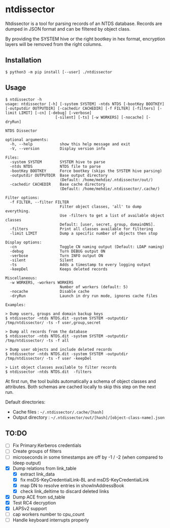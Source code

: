 # ntdissector

Ntdissector is a tool for parsing records of an NTDS database. 
Records are dumped in JSON format and can be filtered by object class. 

By providing the SYSTEM hive or the right bootkey in hex format, encryption layers will be removed from the right columns.

## Installation
```
$ python3 -m pip install [--user] ./ntdissector
```

## Usage
```
$ ntdissector -h                           
usage: ntdissector [-h] [-system SYSTEM] -ntds NTDS [-bootKey BOOTKEY] [-outputdir OUTPUTDIR] [-cachedir CACHEDIR] [-f FILTER] [-filters] [-limit LIMIT] [-cn] [-debug] [-verbose]
                      [-silent] [-ts] [-w WORKERS] [-nocache] [-dryRun]

NTDS Dissector

optional arguments:
  -h, --help            show this help message and exit
  -V, --version         Display version info

Files:
  -system SYSTEM        SYSTEM hive to parse
  -ntds NTDS            NTDS file to parse
  -bootKey BOOTKEY      Force bootkey (skips the SYSTEM hive parsing)
  -outputdir OUTPUTDIR  Base output directory
                        (Default: /home/mehdie/.ntdissector/out/)
  -cachedir CACHEDIR    Base cache directory
                        (Default: /home/mehdie/.ntdissector/.cache/)

Filter options:
  -f FILTER, --filter FILTER
                        Filter object classes, 'all' to dump everything.
                        Use -filters to get a list of available object classes
                        Default: [user, secret, group, domainDNS].
  -filters              Print all classes available for filtering
  -limit LIMIT          Dump a specific number of objects then stop

Display options:
  -cn                   Toggle CN naming output (Default: LDAP naming)
  -debug                Turn DEBUG output ON
  -verbose              Turn INFO output ON
  -silent               Silent
  -ts                   Adds a timestamp to every logging output
  -keepDel              Keeps deleted records

Miscellaneous:
  -w WORKERS, -workers WORKERS
                        Number of workers (default: 5)
  -nocache              Disable cache
  -dryRun               Launch in dry run mode, ignores cache files

Examples:

> Dump users, groups and domain backup keys
$ ntdissector -ntds NTDS.dit -system SYSTEM -outputdir /tmp/ntdissector/ -ts -f user,group,secret

> Dump all records from the database
$ ntdissector -ntds NTDS.dit -system SYSTEM -outputdir /tmp/ntdissector/ -ts -f all

> Dump user objects and include deleted records
$ ntdissector -ntds NTDS.dit -system SYSTEM -outputdir /tmp/ntdissector/ -ts -f user -keepDel

> List object classes available to filter records
$ ntdissector -ntds NTDS.dit  -filters
```

At first run, the tool builds automatically a schema of object classes and attributes. Both schemas are cached locally to skip this step on the next run.

Default directories: 
- Cache files : `~/.ntdissector/.cache/[hash]`
- Output directory : `~/.ntdissector/out/[hash]/[object-class-name].json`

## TO:DO
- [ ] Fix Primary:Kerberos credentials
- [ ] Create groups of filters 
- [ ] microseconds in some timestamps are off by -1 / -2 (when compared to ldeep output)
- [x] Dump relations from link_table
  - [x] extract link_data
  - [x] fix msDS-KeyCredentialLink-BL and msDS-KeyCredentialLink
  - [x] map DN to resolve entries in showInAddressBook
  - [x] check link_deltime to discard deleted links 
- [x] Dump ACE from sd_table
- [x] Test RC4 decryption
- [x] LAPSv2 support
- [ ] cap workers number to cpu_count
- [ ] Handle keyboard interrupts properly 